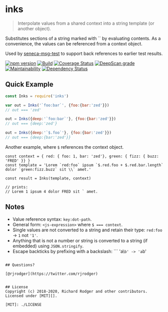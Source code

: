 # inks
> Interpolate values from a shared context into a string template (or another object).

Substitutes sections of a string marked with `` by evaluating
contents. As a convenience, the values can be referenced from a
context object.

Used by [seneca-msg-test](//github.com/voxgig/seneca-msg-test) to
support back references to earlier test results.


[![npm version](https://badge.fury.io/js/inks.svg)](https://badge.fury.io/js/inks)
[![Build](https://github.com/rjrodger/inks/workflows/build/badge.svg)](https://github.com/rjrodger/inks/actions?query=workflow%3Abuild)
[![Coverage Status](https://coveralls.io/repos/github/rjrodger/inks/badge.svg?branch=main)](https://coveralls.io/github/rjrodger/inks?branch=main)
[![DeepScan grade](https://deepscan.io/api/teams/5016/projects/11422/branches/169909/badge/grade.svg)](https://deepscan.io/dashboard#view=project&tid=5016&pid=11422&bid=169909)
[![Maintainability](https://api.codeclimate.com/v1/badges/9475388ccbff2f0b6860/maintainability)](https://codeclimate.com/github/rjrodger/inks/maintainability)
[![Dependency Status](https://david-dm.org/rjrodger/inks.svg)](https://david-dm.org/rjrodger/inks)




## Quick Example


```js
const Inks = require('inks')

var out = Inks('`foo:bar`', {foo:{bar:'zed'}}) 
// out === 'zed'

out = Inks({deep:'`foo:bar`'}, {foo:{bar:'zed'}}) 
// out === {deep:'zed'}

out = Inks({deep:'`$.foo`'}, {foo:{bar:'zed'}}) 
// out === {deep:{bar:'zed'}}

```


Another example, where `$` references the context object.

```
const context = { red: { foo: 1, bar: 'zed'}, green: { fizz: { buzz: 'FRED' }} }
const template = 'Lorem `red:foo` ipsum `$.red.foo + $.red.bar.length` dolor `green:fizz.buzz` sit \\` amet.'

const result = Inks(template, context)

// prints:
// Lorem 1 ipsum 4 dolor FRED sit ` amet.

```

## Notes

* Value reference syntax: `key:dot-path`.
* General form: `<js-expression>` where `$ === context`.
* Single values are not converted to a string and retain their type: `red:foo` -> `1` not `'1'`.
* Anything that is not a number or string is converted to a string (if embedded) using `JSON.stringify`.
* Escape backticks by prefixing with a backslash: ```
'a\\`b' -> 'a`b'
```

## Questions?

[@rjrodger](https://twitter.com/rjrodger)


## License
Copyright (c) 2018-2020, Richard Rodger and other contributors.
Licensed under [MIT][].

[MIT]: ./LICENSE


